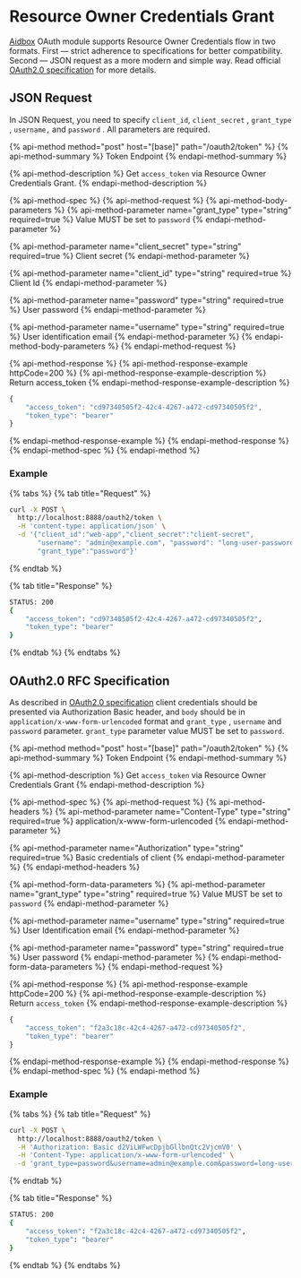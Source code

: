 # Resource Owner Credentials Grant

[Aidbox](https://www.health-samurai.io/aidbox) OAuth module supports Resource Owner Credentials flow in two formats. First — strict adherence to specifications for better compatibility. Second — JSON request as a more modern and simple way. Read official [OAuth2.0 specification](https://tools.ietf.org/html/rfc6749#section-4.3) for more details.

## JSON Request

In JSON Request, you need to specify `client_id`, `client_secret` ,  `grant_type` ,  `username,` and `password` .  All parameters are required.

{% api-method method="post" host="\[base\]" path="/oauth2/token" %}
{% api-method-summary %}
Token Endpoint
{% endapi-method-summary %}

{% api-method-description %}
Get `access_token` via Resource Owner Credentials Grant.
{% endapi-method-description %}

{% api-method-spec %}
{% api-method-request %}
{% api-method-body-parameters %}
{% api-method-parameter name="grant\_type" type="string" required=true %}
Value MUST be set to `password`
{% endapi-method-parameter %}

{% api-method-parameter name="client\_secret" type="string" required=true %}
Client secret
{% endapi-method-parameter %}

{% api-method-parameter name="client\_id" type="string" required=true %}
Client Id
{% endapi-method-parameter %}

{% api-method-parameter name="password" type="string" required=true %}
User password
{% endapi-method-parameter %}

{% api-method-parameter name="username" type="string" required=true %}
User identification email
{% endapi-method-parameter %}
{% endapi-method-body-parameters %}
{% endapi-method-request %}

{% api-method-response %}
{% api-method-response-example httpCode=200 %}
{% api-method-response-example-description %}
Return access\_token
{% endapi-method-response-example-description %}

```javascript
{
    "access_token": "cd97340505f2-42c4-4267-a472-cd97340505f2",
    "token_type": "bearer"
}
```
{% endapi-method-response-example %}
{% endapi-method-response %}
{% endapi-method-spec %}
{% endapi-method %}

### Example

{% tabs %}
{% tab title="Request" %}
```bash
curl -X POST \
  http://localhost:8888/oauth2/token \
  -H 'content-type: application/json' \
  -d '{"client_id":"web-app","client_secret":"client-secret", 
       "username": "admin@example.com", "password": "long-user-password",
       "grant_type":"password"}'
```
{% endtab %}

{% tab title="Response" %}
```bash
STATUS: 200
{
    "access_token": "cd97340505f2-42c4-4267-a472-cd97340505f2",
    "token_type": "bearer"
}
```
{% endtab %}
{% endtabs %}

## OAuth2.0 RFC Specification

As described in [OAuth2.0 specification](https://tools.ietf.org/html/rfc6749#section-4.4) client credentials  should be presented via Authorization Basic header, and `body` should be in `application/x-www-form-urlencoded` format  and `grant_type` , `username` and `password` parameter. `grant_type` parameter value MUST be set to `password`.

{% api-method method="post" host="\[base\]" path="/oauth2/token" %}
{% api-method-summary %}
Token Endpoint
{% endapi-method-summary %}

{% api-method-description %}
Get `access_token` via Resource Owner Credentials Grant
{% endapi-method-description %}

{% api-method-spec %}
{% api-method-request %}
{% api-method-headers %}
{% api-method-parameter name="Content-Type" type="string" required=true %}
application/x-www-form-urlencoded
{% endapi-method-parameter %}

{% api-method-parameter name="Authorization" type="string" required=true %}
Basic credentials of client
{% endapi-method-parameter %}
{% endapi-method-headers %}

{% api-method-form-data-parameters %}
{% api-method-parameter name="grant\_type" type="string" required=true %}
Value MUST be set to `password`
{% endapi-method-parameter %}

{% api-method-parameter name="username" type="string" required=true %}
User Identification email
{% endapi-method-parameter %}

{% api-method-parameter name="password" type="string" required=true %}
User password
{% endapi-method-parameter %}
{% endapi-method-form-data-parameters %}
{% endapi-method-request %}

{% api-method-response %}
{% api-method-response-example httpCode=200 %}
{% api-method-response-example-description %}
Return `access_token`
{% endapi-method-response-example-description %}

```javascript
{
    "access_token": "f2a3c18c-42c4-4267-a472-cd97340505f2",
    "token_type": "bearer"
}
```
{% endapi-method-response-example %}
{% endapi-method-response %}
{% endapi-method-spec %}
{% endapi-method %}

### Example

{% tabs %}
{% tab title="Request" %}
```bash
curl -X POST \
  http://localhost:8888/oauth2/token \
  -H 'Authorization: Basic d2ViLWFwcDpjbGllbnQtc2VjcmV0' \
  -H 'Content-Type: application/x-www-form-urlencoded' \
  -d 'grant_type=password&username=admin@example.com&password=long-user-password'
```
{% endtab %}

{% tab title="Response" %}
```bash
STATUS: 200
{
    "access_token": "f2a3c18c-42c4-4267-a472-cd97340505f2",
    "token_type": "bearer"
}
```
{% endtab %}
{% endtabs %}



